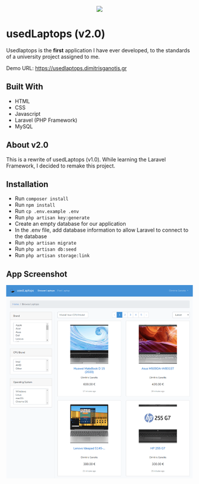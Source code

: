 <p align="center"><img src="https://res.cloudinary.com/dtfbvvkyp/image/upload/v1566331377/laravel-logolockup-cmyk-red.svg" width="400"></p>

# usedLaptops (v2.0)

Usedlaptops is the **first** application I have ever developed, to the standards of a university project assigned to me.

Demo URL: https://usedlaptops.dimitrisganotis.gr

## Built With

* HTML
* CSS
* Javascript
* Laravel (PHP Framework)
* MySQL

## About v2.0

This is a rewrite of usedLaptops (v1.0). While learning the Laravel Framework, I decided to remake this project.

## Installation

* Run `composer install`
* Run `npm install`
* Run `cp .env.example .env`
* Run `php artisan key:generate`
* Create an empty database for our application
* In the .env file, add database information to allow Laravel to connect to the database
* Run `php artisan migrate`
* Run `php artisan db:seed`
* Run `php artisan storage:link`

## App Screenshot

![screenshot](https://raw.githubusercontent.com/dimitrisganotis/usedLaptops/master/public/image/screenshot.png)
